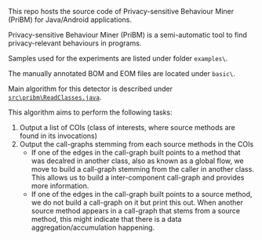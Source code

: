 This repo hosts the source code of Privacy-sensitive Behaviour Miner (PriBM) for Java/Android applications.

Privacy-sensitive Behaviour Miner (PriBM) is a semi-automatic tool to find privacy-relevant behaviours in programs.

Samples used for the experiments are listed under folder `examples\`.

The manually annotated BOM and EOM files are located under `basic\`.

Main algorithm for this detector is described under [`src\pribm\ReadClasses.java`](https://github.com/feiyangtang97/PriBM/blob/main/src/pribm/ReadClasses.java).

This algorithm aims to perform the following tasks:
1. Output a list of COIs (class of interests, where source methods are found in its invocations)
2. Output the call-graphs stemming from each source methods in the COIs
    - If one of the edges in the call-graph built points to a method that was decalred in another class, also as known as a global flow, we move to build a call-graph stemming from the caller in another class. This allows us to build a inter-component call-graph and provides more information.
    - If one of the edges in the call-graph built points to a source method, we do not build a call-graph on it but print this out. When another source method appears in a call-graph that stems from a source method, this might indicate that there is a data aggregation/accumulation happening.
